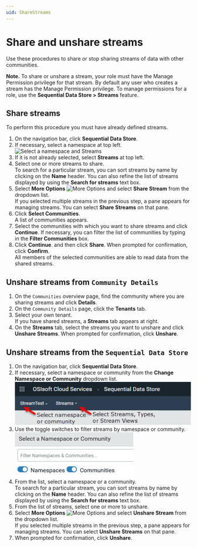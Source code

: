 ```yaml
---
uid: ShareStreams
---
```


# Share and unshare streams

Use these procedures to share or stop sharing streams of data with other communities.

**Note.** To share or unshare a stream, your role must have the Manage Permission privilege for that stream. By default any user who creates a stream has the Manage Permission privilege. To manage permissions for a role, use the **Sequential Data Store > Streams** feature.

## Share streams

To perform this procedure you must have already defined streams.

1. On the navigation bar, click **Sequential Data Store**.
2. If necessary, select a namespace at top left.<br>![](images\select-namespace-streams.png "Select a namespace and Streams")
3. If it is not already selected, select **Streams** at top left.
4. Select one or more streams to share.<br>To search for a particular stream, you can sort streams by name by clicking on the **Name** header. You can also refine the list of streams displayed by using the **Search for streams** text box.
5. Select **More Options** ![More Options](images\more-options.png "More Options") and select **Share Stream** from the dropdown list.<br>If you selected multiple streams in the previous step, a pane appears for managing streams. You can select **Share Streams** on that pane.
6. Click **Select Communities**.<br>A list of communities appears.
8. Select the communities with which you want to share streams and click **Continue**. If necessary, you can filter the list of communities by typing in the **Filter Communities** box.
9. Click **Continue**. and then click **Share**. When prompted for confirmation, click **Confirm**.<br>All members of the selected communities are able to read data from the shared streams.

## Unshare streams from `Community Details`

1. On the `Communities` overview page, find the community where you are sharing streams and click **Details**.
2. On the `Community Details` page, click the **Tenants** tab.
3. Select your own tenant.<br>If you have shared streams, a **Streams** tab appears at right.
4. On the **Streams** tab, select the streams you want to unshare and click **Unshare Streams**. When prompted for confirmation, click **Unshare**.

## Unshare streams from the `Sequential Data Store`

1. On the navigation bar, click **Sequential Data Store**.
2. If necessary, select a namespace or community from the **Change Namespace or Community** dropdown list.<br>![](images\select-namespace-community.png "Select a namespace or community")
3. Use the toggle switches to filter streams by namespace or community.<br>![](images\namespace-communities-switches.png "Filter by namespace or community")
4. From the list, select a namespace or a community.<br>To search for a particular stream, you can sort streams by name by clicking on the **Name** header. You can also refine the list of streams displayed by using the **Search for streams** text box.
5. From the list of streams, select one or more to unshare.
6. Select **More Options** ![More Options](images\more-options.png "More Options") and select **Unshare Stream** from the dropdown list.<br>If you selected multiple streams in the previous step, a pane appears for managing streams. You can select **Unshare Streams** on that pane.
7. When prompted for confirmation, click **Unshare**.<br>
